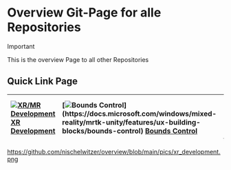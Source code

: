 # Overview Git-Page for alle Repositories

> [!IMPORTANT]  
> This is the overview Page to all other Repositories

## Quick Link Page

|  [![XR/MR Development]([[../pics/xr_development.png](../pics/xr_development.png)](https://github.com/nischelwitzer/overview/blob/main/pics/xr_development.png))]([[../overview/pics/xr_development.png](https://github.com/nischelwitzer/MixedReality_DevUnity)](https://github.com/nischelwitzer/MixedReality_DevUnity)) [XR Development](../overview/pics/xr_development.png) | [![Bounds Control]([https://docs.microsoft.com/windows/mixed-reality/mrtk-unity/features/images/bounds-control/MRTK_BoundsControl_Main.png](https://github.com/nischelwitzer/overview/blob/main/pics/xr_development.png))](https://docs.microsoft.com/windows/mixed-reality/mrtk-unity/features/ux-building-blocks/bounds-control) [Bounds Control](https://docs.microsoft.com/windows/mixed-reality/mrtk-unity/features/ux-building-blocks/bounds-control) | [![Object Manipulator]([https://docs.microsoft.com/windows/mixed-reality/mrtk-unity/features/images/manipulation-handler/MRTK_Manipulation_Main.png](https://github.com/nischelwitzer/overview/blob/main/pics/xr_development.png))](https://docs.microsoft.com/windows/mixed-reality/mrtk-unity/features/ux-building-blocks/object-manipulator) [Object Manipulator](https://docs.microsoft.com/windows/mixed-reality/mrtk-unity/features/ux-building-blocks/object-manipulator) |
|:--- | :--- | :--- |

https://github.com/nischelwitzer/overview/blob/main/pics/xr_development.png


